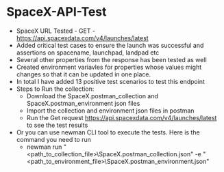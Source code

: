 # SpaceX-API-Test
- SpaceX URL Tested -  GET - https://api.spacexdata.com/v4/launches/latest
- Added critical test cases to ensure the launch was successful and assertions on spacename, launchpad, landpad etc
- Several other properties from the response has been tested as well
- Created environment variavles for properties whose values might changes so that it can be updated in one place.
- In total I have added 13 positive test scenarios to test this endpoint
- Steps to Run the collection:
  - Download the SpaceX.postman_collection and SpaceX.postman_environment json files
  - Import the collection and environment json files in postman
  - Run the Get request https://api.spacexdata.com/v4/launches/latest to see the test results
- Or you can use newman CLI tool to execute the tests. Here is the command you need to run
  - newman run "<path_to_collection_file>\SpaceX.postman_collection.json" -e "<path_to_environment_file>\SpaceX.postman_environment.json"
